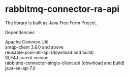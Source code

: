 # rabbitmq-connector-ra-api

The library is built as Java Free Form Project.

Dependencies

Apache Common Util  
amqp-client 3.6.0 and above  
reusable-pool-util-api (download and build)  
SLF4J curent version  
rabbitmq-connector-single-client api (download and build)  
java-ee-api 7.0  

